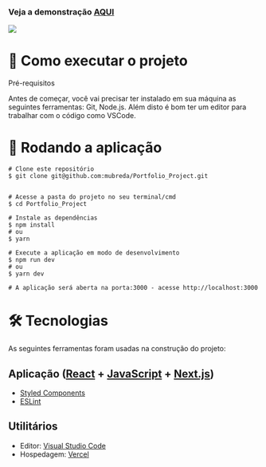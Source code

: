 ### Veja a demonstração [AQUI](https://port-folio-git-main-mubreda.vercel.app/)

<img src="https://github.com/mubreda/Portfolio_Project/blob/main/public/images/Capture.JPG">


# 🚀 Como executar o projeto

Pré-requisitos

Antes de começar, você vai precisar ter instalado em sua máquina as seguintes ferramentas: Git, Node.js. Além disto é bom ter um editor para trabalhar com o código como VSCode.

# 🧭 Rodando a aplicação
```
# Clone este repositório
$ git clone git@github.com:mubreda/Portfolio_Project.git


# Acesse a pasta do projeto no seu terminal/cmd
$ cd Portfolio_Project

# Instale as dependências
$ npm install
# ou
$ yarn

# Execute a aplicação em modo de desenvolvimento
$ npm run dev
# ou
$ yarn dev

# A aplicação será aberta na porta:3000 - acesse http://localhost:3000
```
# 🛠 Tecnologias

As seguintes ferramentas foram usadas na construção do projeto:

## Aplicação ([React](https://reactjs.org/) + [JavaScript](https://www.javascript.com/) + [Next.js](https://nextjs.org/))
- [Styled Components](https://styled-components.com/)
- [ESLint](https://eslint.org/)

## Utilitários

- Editor: [Visual Studio Code](https://code.visualstudio.com/)
- Hospedagem: [Vercel](https://vercel.com/dashboard)
